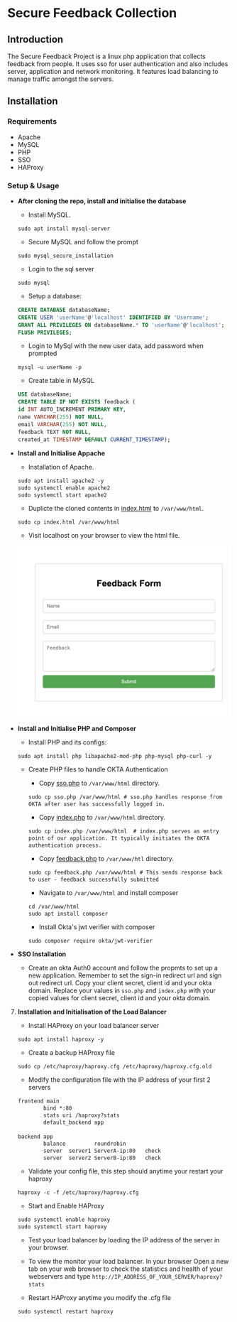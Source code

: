 # Secure Feedback Collection



## Introduction
The Secure Feedback Project is a linux php application that collects feedback from people. It uses sso for user authentication and also includes server, application and network monitoring. It features load balancing to manage traffic amongst the servers.


## Installation

### Requirements
- Apache
- MySQL
- PHP
- SSO
- HAProxy

### Setup & Usage
- **After cloning the repo, install and initialise the database**

    - Install MySQL.
    ```
    sudo apt install mysql-server
    ```

    - Secure MySQL and follow the prompt
    ```
    sudo mysql_secure_installation
    ```
    - Login to the sql server
    ```
    sudo mysql
    ```
    - Setup a database:
    ```sql
    CREATE DATABASE databaseName;
    CREATE USER 'userName'@'localhost' IDENTIFIED BY 'Username';
    GRANT ALL PRIVILEGES ON databaseName.* TO 'userName'@'localhost';
    FLUSH PRIVILEGES;
    ```
    - Login to MySql with the new user data, add password when prompted
    ```
    mysql -u userName -p
    ```
    - Create table in MySQL
    ```sql
    USE databaseName;
    CREATE TABLE IF NOT EXISTS feedback (
    id INT AUTO_INCREMENT PRIMARY KEY,
    name VARCHAR(255) NOT NULL,
    email VARCHAR(255) NOT NULL,
    feedback TEXT NOT NULL,
    created_at TIMESTAMP DEFAULT CURRENT_TIMESTAMP);
    ```


- **Install and Initialise Appache**
    - Installation of Apache.
    ```
    sudo apt install apache2 -y
    sudo systemctl enable apache2
    sudo systemctl start apache2
    ```

    -  Duplicte the cloned contents in [index.html](index.html) to `/var/www/html`.

    ```
    sudo cp index.html /var/www/html
    ```
    - Visit localhost on your browser to view the html file.

    ![Feedback Form](images/image-1.png)

- **Install and Initialise PHP and Composer**
    - Install PHP and its configs:
    ```
    sudo apt install php libapache2-mod-php php-mysql php-curl -y
    ```
    - Create PHP files to handle OKTA Authentication
        - Copy [sso.php](sso.php) to `/var/www/html` directory. 
        ```
        sudo cp sso.php /var/www/html # sso.php handles response from OKTA after user has successfully logged in.
        ```
        - Copy [index.php](index.php) to `/var/www/html` directory. 
        ```
        sudo cp index.php /var/www/html  # index.php serves as entry point of our application. It typically initiates the OKTA authentication process.
        ```
        - Copy [feedback.php](feedback.php) to `/var/www/htl` directory.
        ```
        sudo cp feedback.php /var/www/html # This sends response back to user - feedback successfully submitted
        ```

        - Navigate to `/var/www/html` and install composer
        ```
       cd /var/www/html
       sudo apt install composer
       ```
       - Install Okta's jwt verifier with composer
         
        ```
        sudo composer require okta/jwt-verifier
        ```

- **SSO Installation**
    - Create an okta Auth0 account and follow the propmts to set up a new application. Remember to set the sign-in redirect url and sign out redirect url. Copy your client secret, client id and your okta domain. Replace your values in `sso.php` and `index.php` with your copied values for client secret, client id and your okta domain.

        
7. **Installation and Initialisation of the Load Balancer**
    - Install HAProxy on your load balancer server
    ```
    sudo apt install haproxy -y
    ```
    - Create a backup HAProxy file
    ```
    sudo cp /etc/haproxy/haproxy.cfg /etc/haproxy/haproxy.cfg.old
    ```
    - Modify the configuration file with the IP address of your first 2 servers
    ```
    frontend main
            bind *:80
            stats uri /haproxy?stats 
            default_backend app

    backend app
            balance         roundrobin 
            server  server1 ServerA-ip:80   check 
            server  server2 ServerB-ip:80   check 

    ```

    - Validate your config file, this step should anytime your restart your haproxy
    ```
    haproxy -c -f /etc/haproxy/haproxy.cfg
    ```
   
    - Start and Enable HAProxy
    ```
    sudo systemctl enable haproxy
	sudo systemctl start haproxy
    ```
    - Test your load balancer by loading the IP address of the server in your browser.
    - To view the monitor your load balancer. In your browser Open a new tab on your web browser to check the statistics and health of your webservers and type `http://IP_ADDRESS_OF_YOUR_SERVER/haproxy?stats`
   
    - Restart HAProxy anytime you modify the .cfg file
	```
    sudo systemctl restart haproxy
    ```
 
